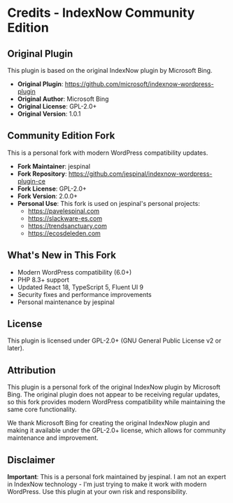 # Credits - IndexNow Community Edition

## Original Plugin
This plugin is based on the original IndexNow plugin by Microsoft Bing.

- **Original Plugin**: https://github.com/microsoft/indexnow-wordpress-plugin
- **Original Author**: Microsoft Bing
- **Original License**: GPL-2.0+
- **Original Version**: 1.0.1

## Community Edition Fork
This is a personal fork with modern WordPress compatibility updates.

- **Fork Maintainer**: jespinal
- **Fork Repository**: https://github.com/jespinal/indexnow-wordpress-plugin-ce
- **Fork License**: GPL-2.0+
- **Fork Version**: 2.0.0+
- **Personal Use**: This fork is used on jespinal's personal projects:
  - https://pavelespinal.com
  - https://slackware-es.com
  - https://trendsanctuary.com
  - https://ecosdeleden.com

## What's New in This Fork
- Modern WordPress compatibility (6.0+)
- PHP 8.3+ support
- Updated React 18, TypeScript 5, Fluent UI 9
- Security fixes and performance improvements
- Personal maintenance by jespinal

## License
This plugin is licensed under GPL-2.0+ (GNU General Public License v2 or later).

## Attribution
This plugin is a personal fork of the original IndexNow plugin by Microsoft Bing. The original plugin does not appear to be receiving regular updates, so this fork provides modern WordPress compatibility while maintaining the same core functionality.

We thank Microsoft Bing for creating the original IndexNow plugin and making it available under the GPL-2.0+ license, which allows for community maintenance and improvement.

## Disclaimer
**Important**: This is a personal fork maintained by jespinal. I am not an expert in IndexNow technology - I'm just trying to make it work with modern WordPress. Use this plugin at your own risk and responsibility.
